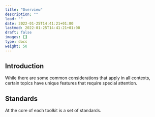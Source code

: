 ```yaml
---
title: "Overview"
description: ""
lead: ""
date: 2022-01-25T14:41:21+01:00
lastmod: 2022-01-25T14:41:21+01:00
draft: false
images: []
type: docs
weight: 50
---
```


## Introduction
While there are some common considerations that apply in all contexts, certain topics have unique features that require special attention.

## Standards
At the core of each toolkit is a set of standards. 